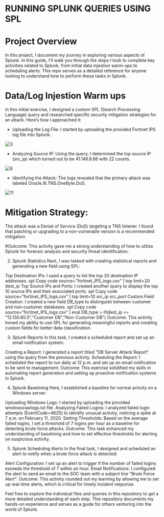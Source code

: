 # RUNNING SPLUNK QUERIES USING SPL
# Project Overview

In this project, I document my journey in exploring various aspects of Splunk. In this guide, I'll walk you through the steps I took to complete key activities related to Splunk, 
from initial data injestion warm-ups to scheduling alerts. This repo serves as a detailed reference for anyone looking to understand how to perform these tasks in Splunk.

# Data/Log Injestion Warm ups
In this initial exercise, I designed a custom SPL (Search Processing Language) query and researched specific security mitigation strategies for an attack. Here’s how I approached it:

- Uploading the Log File: I started by uploading the provided Fortinet IPS log file into Splunk.

![3](https://github.com/user-attachments/assets/04364515-2601-4bc6-a51b-6fb62d9f5d5e)

- Analyzing Source IP: Using the query, I determined the top source IP (src_ip) which turned out to be 41.146.8.66 with 22 counts.

![8](https://github.com/user-attachments/assets/9ad43eb0-d8f0-4fdc-9d85-5932985ab5ed)

- Identifying the Attack: The logs revealed that the primary attack was labeled Oracle.9i.TNS.OneByte.DoS.

![11](https://github.com/user-attachments/assets/eef3b8f4-7278-4319-a2f7-772a2692b0ba)

# Mitigation Strategy: 
The attack was a Denial of Service (DoS) targeting a TNS listener. I found that patching or upgrading to a non-vulnerable version is a recommended mitigation.

#Outcome: 
This activity gave me a strong understanding of how to utilize Splunk for forensic analysis and security threat identification.

2. Splunk Statistics
Next, I was tasked with creating statistical reports and generating a new field using SPL:

Top Destination IPs: I used a query to list the top 20 destination IP addresses.
spl
Copy code
source="fortinet_IPS_logs.csv" | top limit=20 dest_ip
Top Source IPs and Ports: I created another query to display the top 10 source IPs and their associated ports.
spl
Copy code
source="fortinet_IPS_logs.csv" | top limit=10 src_ip src_port
Custom Field Creation: I created a new field DB_type to distinguish between customer and non-customer databases.
spl
Copy code
source="fortinet_IPS_logs.csv" | eval DB_type = if(dest_ip == "12.130.60.5","Customer DB","Non-Customer DB")
Outcome: This activity honed my ability to use SPL for generating meaningful reports and creating custom fields for better data classification.

3. Splunk Reports
In this task, I created a scheduled report and set up an email notification system:

Creating a Report: I generated a report titled "DB Server Attack Report" using the query from the previous activity.
Scheduling the Report: I scheduled the report to run daily at 12 p.m. and set up an email notification to be sent to management.
Outcome: This exercise solidified my skills in automating report generation and setting up proactive notification systems in Splunk.

4. Splunk Baselining
Here, I established a baseline for normal activity on a Windows server:

Uploading Windows Logs: I started by uploading the provided windowsrawlogs.txt file.
Analyzing Failed Logins: I analyzed failed login attempts (EventCode=4625) to identify unusual activity, noticing a spike at 7 a.m. on February 11, 2020.
Setting Thresholds: Based on the average failed logins, I set a threshold of 7 logins per hour as a baseline for detecting brute force attacks.
Outcome: This task enhanced my understanding of baselining and how to set effective thresholds for alerting on suspicious activity.

5. Splunk Scheduling Alerts
In the final task, I designed and scheduled an alert to notify when a brute force attack is detected:

Alert Configuration: I set up an alert to trigger if the number of failed logins exceeds the threshold of 7 within an hour.
Email Notifications: I configured the alert to send an email to the SOC team with a subject line "Brute Force Alert".
Outcome: This activity rounded out my learning by allowing me to set up real-time alerts, which is critical for timely incident response.

Feel free to explore the individual files and queries in this repository to get a more detailed understanding of each step. This repository documents my hands-on experience and serves as a guide for others venturing into the world of Splunk.

